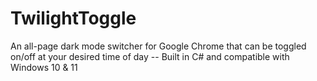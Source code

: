 # TwilightToggle
An all-page dark mode switcher for Google Chrome that can be toggled on/off at your desired time of day -- Built in C# and compatible with Windows 10 & 11
